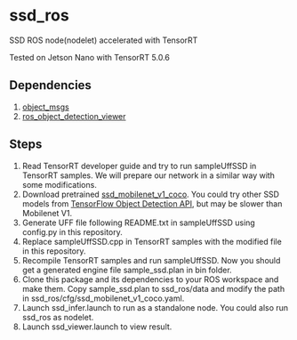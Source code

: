 # ssd_ros
SSD ROS node(nodelet) accelerated with TensorRT

Tested on Jetson Nano with TensorRT 5.0.6

## Dependencies
1. [object_msgs](https://github.com/intel/object_msgs)
2. [ros_object_detection_viewer](https://github.com/borongyuan/ros_object_detection_viewer)

## Steps
1. Read TensorRT developer guide and try to run sampleUffSSD in TensorRT samples. We will prepare our network in a similar way with some modifications.
2. Download pretrained [ssd_mobilenet_v1_coco](http://download.tensorflow.org/models/object_detection/ssd_mobilenet_v1_coco_2018_01_28.tar.gz). You could try other SSD models from [TensorFlow Object Detection API](https://github.com/tensorflow/models/blob/master/research/object_detection/g3doc/detection_model_zoo.md), but may be slower than Mobilenet V1.
3. Generate UFF file following README.txt in sampleUffSSD using config.py in this repository.
4. Replace sampleUffSSD.cpp in TensorRT samples with the modified file in this repository.
5. Recompile TensorRT samples and run sampleUffSSD. Now you should get a generated engine file sample_ssd.plan in bin folder.
6. Clone this package and its dependencies to your ROS workspace and make them. Copy sample_ssd.plan to ssd_ros/data and modify the path in ssd_ros/cfg/ssd_mobilenet_v1_coco.yaml.
7. Launch ssd_infer.launch to run as a standalone node. You could also run ssd_ros as nodelet.
8. Launch ssd_viewer.launch to view result.